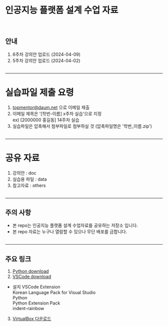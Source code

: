 # 인공지능 플랫폼 설계 수업 자료 
<br>

## 안내
1. 6주차 강의안 업로드 (2024-04-09)
2. 5주차 강의안 업로드 (2024-04-02)
<br><br>

-----------------------------------
# 실습파일 제출 요령

1. topmentor@daum.net 으로 이메일 제출 
2. 이메일 제목은 '[학번-이름] x주차 실습'으로 지정 <br>
   ex) [2000000 홍길동] 14주차 실습
3. 실습파일은 압축해서 첨부파일로 첨부하실 것 
   (압축파일명은 '학번_이름.zip')
<br><br>


-----------------------------------
# 공유 자료

1. 강의안 : doc 
2. 실습용 파일 : data
3. 참고자료 : others
<br><br>

-----------------------------------
## 주의 사항
* 본 repo는 인공지능 플랫폼 설계 수업자료를 공유하는 저장소 입니다. 
* 본 repo 자료는 누구나 열람할 수 있으나 무단 배포를 금합니다.
<br><br>

-----------------------------------

## 주요 링크
1. [Python download](https://www.python.org/downloads/) <br>
2. [VSCode download](https://code.visualstudio.com) <br>
* 설치 VSCode Extension<br>
 Korean Language Pack for Visual Studio<br>
 Python<br>
 Python Extension Pack<br>
 indent-rainbow<br>
3. [VirtualBox 다운로드](https://www.virtualbox.org/wiki/Downloads) <br>

<br><br>



